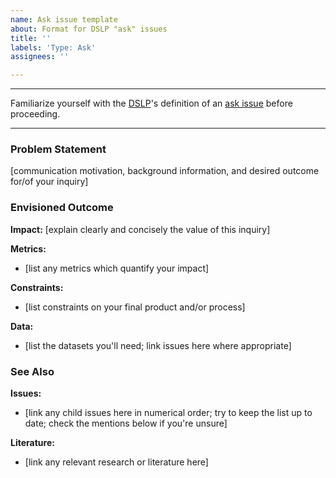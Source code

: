 ```yaml
---
name: Ask issue template
about: Format for DSLP "ask" issues
title: ''
labels: 'Type: Ask'
assignees: ''

---
```


***
Familiarize yourself with the [DSLP](https://github.com/dslp/dslp)'s definition of an [ask issue](https://github.com/dslp/dslp/blob/main/issue-types/1-ask-issues.md) before proceeding.
***

### Problem Statement
[communication motivation, background information, and desired outcome for/of your inquiry]

### Envisioned Outcome
**Impact:** [explain clearly and concisely the value of this inquiry]

**Metrics:** 
- [list any metrics which quantify your impact]

**Constraints:** 
- [list constraints on your final product and/or process]

**Data:**
- [list the datasets you'll need; link issues here where appropriate]

### See Also
**Issues:**
- [link any child issues here in numerical order; try to keep the list up to date; check the mentions below if you're unsure]

**Literature:**
- [link any relevant research or literature here]

